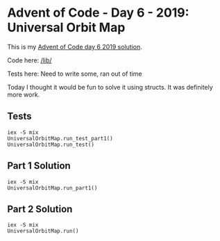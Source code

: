 # Advent of Code - Day 6 - 2019: Universal Orbit Map

This is my [Advent of Code day 6 2019 solution](https://adventofcode.com/2019/day/6).

Code here: [/lib/](/lib/)

Tests here: Need to write some, ran out of time

Today I thought it would be fun to solve it using structs. It was definitely more work.

## Tests

```
iex -S mix
UniversalOrbitMap.run_test_part1()
UniversalOrbitMap.run_test()
```

## Part 1 Solution

```
iex -S mix
UniversalOrbitMap.run_part1()
```

## Part 2 Solution

```
iex -S mix
UniversalOrbitMap.run()
```
